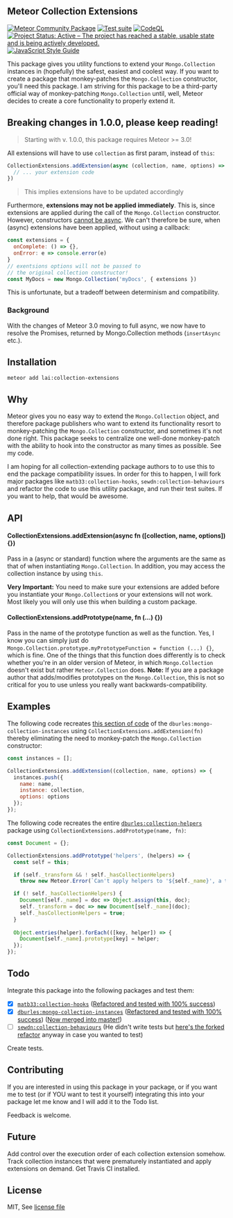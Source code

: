 ## Meteor Collection Extensions

[![Meteor Community Package](https://img.shields.io/badge/Meteor-Package-green?logo=meteor&logoColor=white)](https://meteor.com)
[![Test suite](https://github.com/Meteor-Community-Packages/meteor-collection-extensions/actions/workflows/testsuite.yml/badge.svg)](https://github.com/Meteor-Community-Packages/meteor-collection-extensions/actions/workflows/testsuite.yml)
[![CodeQL](https://github.com/Meteor-Community-Packages/meteor-collection-extensions/actions/workflows/github-code-scanning/codeql/badge.svg)](https://github.com/Meteor-Community-Packages/meteor-collection-extensions/actions/workflows/github-code-scanning/codeql)
[![Project Status: Active – The project has reached a stable, usable state and is being actively developed.](https://www.repostatus.org/badges/latest/active.svg)](https://www.repostatus.org/#active)
[![JavaScript Style Guide](https://img.shields.io/badge/code_style-standard-brightgreen.svg)](https://standardjs.com)


This package gives you utility functions to extend your `Mongo.Collection` instances in (hopefully) the safest, 
easiest and coolest way.
If you want to create a package that monkey-patches the `Mongo.Collection` constructor, you'll need this package. I am striving for this package to be a third-party official way of monkey-patching `Mongo.Collection` until, 
well, Meteor decides to create a core functionality to properly extend it.

## Breaking changes in 1.0.0, please keep reading!

> Starting with v. 1.0.0, this package requires Meteor >= 3.0!

All extensions will have to use `collection` as first param, instead of `this`:

```js
CollectionExtensions.addExtension(async (collection, name, options) => {
  // ... your extension code
})
```

> This implies extensions have to be updated accordingly

Furthermore, **extensions may not be applied immediately**.
This is, since extensions are applied during the call of the `Mongo.Collection`
constructor. However, constructors [cannot be async](https://developer.mozilla.org/en-US/docs/Web/JavaScript/Reference/Classes/constructor#syntax).
We can't therefore be sure, when (async) extensions have been applied, without using a callback:

```js
const extensions = {
  onComplete: () => {},
  onError: e => console.error(e)
}
// exentsions options will not be passed to
// the original collection constructor!
const MyDocs = new Mongo.Collection('myDocs', { extensions })
```

This is unfortunate, but a tradeoff between determinism and
compatibility.

### Background
With the changes of Meteor 3.0 moving to full async,
we now have to resolve the Promises, returned by
Mongo.Collection methods (`insertAsync` etc.).


## Installation

```
meteor add lai:collection-extensions
```

## Why

Meteor gives you no easy way to extend the `Mongo.Collection` object, and therefore 
package publishers who want to extend its functionality resort 
to monkey-patching the `Mongo.Collection` constructor, and sometimes it's not done right. This package seeks to centralize one well-done monkey-patch with the ability to hook into the constructor as many times as possible. See my code.

I am hoping for all collection-extending package authors to to use this to end the package compatibility issues. In order for this to happen, I will fork major packages like `matb33:collection-hooks`, `sewdn:collection-behaviours` and refactor the code to use this utility package, and run their test suites.
If you want to help, that would be awesome.

## API

#### CollectionExtensions.addExtension(async fn ([collection, name, options]) {})

Pass in a (async or standard) function where the arguments are the same as that of when instantiating `Mongo.Collection`. 
In addition, you may access the collection instance by using `this`.

__Very Important:__ You need to make sure your extensions are added before you instantiate your `Mongo.Collection`s or your extensions will not work. Most likely you will only use this when building a custom package.

#### CollectionExtensions.addPrototype(name, fn (...) {})

Pass in the name of the prototype function as well as the function. Yes, I know you can simply just do `Mongo.Collection.prototype.myPrototypeFunction = function (...) {}`, which is fine. One of the things that this function does differently is to check whether you're in an older version of Meteor, in which `Mongo.Collection` doesn't exist but rather `Meteor.Collection` does. __Note:__ If you are a package author that adds/modifies prototypes on the `Mongo.Collection`, this is not so critical for you to use unless you really want backwards-compatibility.

## Examples

The following code recreates [this section of code](https://github.com/dburles/mongo-collection-instances/blob/master/mongo-instances.js#L2-L17) of the `dburles:mongo-collection-instances` using `CollectionExtensions.addExtension(fn)` thereby eliminating the need to monkey-patch the `Mongo.Collection` constructor:

```js
const instances = [];

CollectionExtensions.addExtension((collection, name, options) => {
  instances.push({
    name: name,
    instance: collection,
    options: options
  });
});
```

The following code recreates the entire [`dburles:collection-helpers`](https://github.com/dburles/meteor-collection-helpers/blob/master/collection-helpers.js) package using `CollectionExtensions.addPrototype(name, fn)`:

```js
const Document = {};

CollectionExtensions.addPrototype('helpers', (helpers) => {
  const self = this;

  if (self._transform && ! self._hasCollectionHelpers)
    throw new Meteor.Error(`Can't apply helpers to '${self._name}', a transform function already exists!`);

  if (! self._hasCollectionHelpers) {
    Document[self._name] = doc => Object.assign(this, doc);
    self._transform = doc => new Document[self._name](doc);
    self._hasCollectionHelpers = true;
  }
  
  Object.entries(helper).forEach(([key, helper]) => {
    Document[self._name].prototype[key] = helper;
  });
});
```

## Todo

Integrate this package into the following packages and test them:

* [x] [`matb33:collection-hooks`](https://github.com/matb33/meteor-collection-hooks/) ([Refactored and tested with 100% success](https://github.com/rclai/meteor-collection-hooks/tree/collection-extensions))
* [x] [`dburles:mongo-collection-instances`](https://github.com/dburles/mongo-collection-instances) ([Refactored and tested with 100% success](https://github.com/rclai/mongo-collection-instances/tree/collection-extensions)) ([Now merged into master!](https://github.com/dburles/mongo-collection-instances/commit/7f90911b6a7117cfc62e40b200a0437ea9fb5961))
* [ ] [`sewdn:collection-behaviours`](https://github.com/Sewdn/meteor-collection-behaviours/) (He didn't write tests but [here's the forked refactor](https://github.com/rclai/meteor-collection-behaviours/tree/collection-extensions) anyway in case you wanted to test)

Create tests.

## Contributing

If you are interested in using this package in your package, or if you want me to test (or if YOU want to test it yourself) integrating this into your package let me know and I will add it to the Todo list.

Feedback is welcome.

## Future

Add control over the execution order of each collection extension somehow.
Track collection instances that were prematurely instantiated and apply extensions on demand.
Get Travis CI installed.

## License

MIT, See [license file](./LICENSE)
